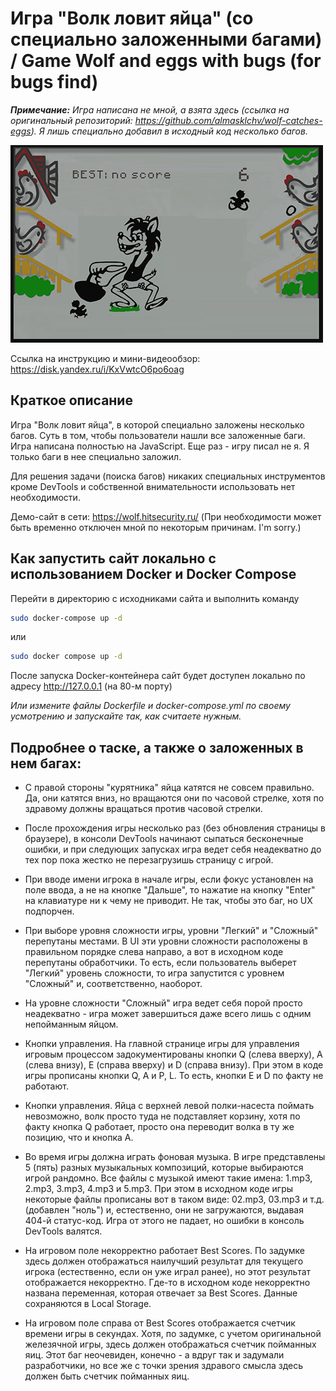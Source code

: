 # Игра "Волк ловит яйца" (со специально заложенными багами) / Game Wolf and eggs with bugs (for bugs find)

***Примечание:** Игра написана не мной, а взята здесь (ссылка на оригинальный репозиторий: https://github.com/almasklchv/wolf-catches-eggs). Я лишь специально добавил в исходный код несколько багов.*

![preview](preview.png)

Ссылка на инструкцию и мини-видеообзор: https://disk.yandex.ru/i/KxVwtcO6po6oag

## Краткое описание

Игра "Волк ловит яйца", в которой специально заложены несколько багов. Суть в том, чтобы пользователи нашли все заложенные баги. Игра написана полностью на JavaScript. Еще раз - игру писал не я. Я только баги в нее специально заложил.

Для решения задачи (поиска багов) никаких специальных инструментов кроме DevTools и собственной внимательности использовать нет необходимости.

Демо-сайт в сети: https://wolf.hitsecurity.ru/   (При необходимости может быть временно отключен мной по некоторым причинам. I'm sorry.)


## Как запустить сайт локально с использованием Docker и Docker Compose

Перейти в директорию с исходниками сайта и выполнить команду

```bash
sudo docker-compose up -d
```

или

```bash
sudo docker compose up -d
```

После запуска Docker-контейнера сайт будет доступен локально по адресу http://127.0.0.1  (на 80-м порту)

*Или измените файлы Dockerfile и docker-compose.yml по своему усмотрению и запускайте так, как считаете нужным.*


## Подробнее о таске, а также о заложенных в нем багах:

- С правой стороны "курятника" яйца катятся не совсем правильно. Да, они катятся вниз, но вращаются они по часовой стрелке, хотя по здравому должны вращаться против часовой стрелки.

- После прохождения игры несколько раз (без обновления страницы в браузере), в консоли DevTools начинают сыпаться бесконечные ошибки, и при следующих запусках игра ведет себя неадекватно до тех пор пока жестко не перезагрузишь страницу с игрой.

- При вводе имени игрока в начале игры, если фокус установлен на поле ввода, а не на кнопке "Дальше", то нажатие на кнопку "Enter" на клавиатуре ни к чему не приводит. Не так, чтобы это баг, но UX подпорчен.

- При выборе уровня сложности игры, уровни "Легкий" и "Сложный" перепутаны местами. В UI эти уровни сложности расположены в правильном порядке слева направо, а вот в исходном коде перепутаны обработчики. То есть, если пользователь выберет "Легкий" уровень сложности, то игра запустится с уровнем "Сложный" и, соответственно, наоборот.

- На уровне сложности "Сложный" игра ведет себя порой просто неадекватно - игра может завершиться даже всего лишь с одним непойманным яйцом.

- Кнопки управления. На главной странице игры для управления игровым процессом задокументированы кнопки Q (слева вверху), A (слева внизу), E (справа вверху) и D (справа внизу). При этом в коде игры прописаны кнопки Q, A и P, L. То есть, кнопки E и D по факту не работают.

- Кнопки управления. Яйца с верхней левой полки-насеста поймать невозможно, волк просто туда не подставляет корзину, хотя по факту кнопка Q работает, просто она переводит волка в ту же позицию, что и кнопка A.

- Во время игры должна играть фоновая музыка. В игре представлены 5 (пять) разных музыкальных композиций, которые выбираются игрой рандомно. Все файлы с музыкой имеют такие имена: 1.mp3, 2.mp3, 3.mp3, 4.mp3 и 5.mp3. При этом в исходном коде игры некоторые файлы прописаны вот в таком виде: 02.mp3, 03.mp3 и т.д. (добавлен "ноль") и, естественно, они не загружаются, выдавая 404-й статус-код. Игра от этого не падает, но ошибки в консоль DevTools валятся.

- На игровом поле некорректно работает Best Scores. По задумке здесь должен отображаться наилучший результат для текущего игрока (естественно, если он уже играл ранее), но этот результат отображается некорректно. Где-то в исходном коде некорректно названа переменная, которая отвечает за Best Scores. Данные сохраняются в Local Storage.

- На игровом поле справа от Best Scores отображается счетчик времени игры в секундах. Хотя, по задумке, с учетом оригинальной железячной игры, здесь должен отображаться счетчик пойманных яиц. Этот баг неочевиден, конечно - а вдруг так и задумали разработчики, но все же с точки зрения здравого смысла здесь должен быть счетчик пойманных яиц.
